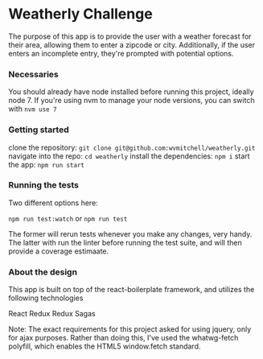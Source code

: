 # Weatherly Challenge

The purpose of this app is to provide the user with a weather forecast for their area, allowing them to enter a zipcode
or city. Additionally, if the user enters an incomplete entry, they're prompted with potential options.

### Necessaries

You should already have node installed before running this project, ideally node 7. If you're using nvm to manage your
node versions, you can switch with `nvm use 7`

### Getting started

clone the repository: `git clone git@github.com:wvmitchell/weatherly.git` 
navigate into the repo: `cd weatherly` 
install the dependencies: `npm i` 
start the app: `npm run start` 

### Running the tests

Two different options here:

`npm run test:watch` or `npm run test`

The former will rerun tests whenever you make any changes, very handy. The latter with run the linter before running the
test suite, and will then provide a coverage estimaate.


### About the design

This app is built on top of the react-boilerplate framework, and utilizes the following technologies

React
Redux
Redux Sagas

Note: The exact requirements for this project asked for using jquery, only for ajax purposes. Rather than doing this,
I've used the whatwg-fetch polyfill, which enables the HTML5 window.fetch standard.
